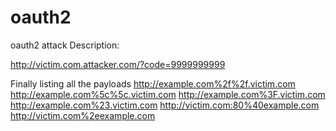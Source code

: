 # oauth2
oauth2 attack 
Description:


http://victim.com.attacker.com/?code=9999999999 


Finally listing all the payloads
http://example.com%2f%2f.victim.com
http://example.com%5c%5c.victim.com
http://example.com%3F.victim.com
http://example.com%23.victim.com
http://victim.com:80%40example.com
http://victim.com%2eexample.com
